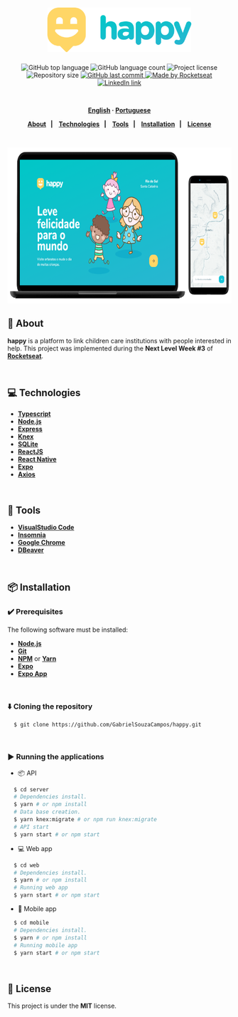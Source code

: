 <h1 align="center">
  <img alt="Happy" src=".github/logo.svg" height="100px">
</h1>
<p align="center">
  <img alt="GitHub top language" src="https://img.shields.io/github/languages/top/GabrielSouzaCampos/happy?color=15c3d6">
  <img alt="GitHub language count" src="https://img.shields.io/github/languages/count/GabrielSouzaCampos/happy?color=15c3d6">
  <img alt="Project license" src="https://img.shields.io/github/license/GabrielSouzaCampos/happy?color=15c3d6">
  <img alt="Repository size" src="https://img.shields.io/github/repo-size/GabrielSouzaCampos/happy?color=15c3d6">
  <a href="https://github.com/GabrielSouzaCampos/happy/commits/master">
    <img alt="GitHub last commit" src="https://img.shields.io/github/last-commit/GabrielSouzaCampos/happy?color=15c3d6">
  <img alt="Made by Rocketseat" src="https://img.shields.io/badge/made%20by-Rocketseat-15c3d6?style=flat">
  </a>
  <!-- <img src="https://img.shields.io/badge/happy-NLW 2.0-8257E5?logo=data:image/png;base64,iVBORw0KGgoAAAANSUhEUgAAABAAAAAQCAMAAAAoLQ9TAAAALVBMVEVHcExxWsF0XMJzXMJxWcFsUsD///9jRrzY0u6Xh9Gsn9n39fyMecy0qd2bjNJWBT0WAAAABHRSTlMA2Do606wF2QAAAGlJREFUGJVdj1cWwCAIBLEsRU3uf9xobDH8+GZwUYi8i6ucJwrxKE+7D0G9Q4vlYqtmCSjndr4CgCgzlyFgfKfKCVO0LrPKjmiqMxGXkJwNnXskqWG+1oSM+BSwD8f29YLNjvx/OQrn+g99oQSoNmt3PgAAAABJRU5ErkJggg=="> -->
 <br>
  <a href="https://www.linkedin.com/in/gabrielsouzacampos/">
       <img alt="LinkedIn link" src="https://img.shields.io/badge/-Gabriel Souza Campos-0077B5?style=flat&amp;logo=Linkedin&amp;logoColor=white" height="25px">
  </a> 
  <!-- <a href="https://insomnia.rest/run/?label=happy&amp;uri=https%3A%2F%2Fraw.githubusercontent.com%2GabrielSouzaCampos%2Fhappy%2Fmaster%2F.github%2FInsomnia.json" target="_blank"><img src="https://insomnia.rest/images/run.svg" alt="Run in Insomnia"></a> -->
</p>
<strong>
<br>
<p align="center">
    <a href="README.md">English</a>
    ·
    <a href="README-pt.md">Portuguese</a>
</p>

<p align="center">
  <a href="#bookmark-about">About</a>&nbsp;&nbsp;&nbsp;|&nbsp;&nbsp;&nbsp;
  <a href="#computer-technologies">Technologies</a>&nbsp;&nbsp;&nbsp;|&nbsp;&nbsp;&nbsp;
  <a href="#wrench-tools">Tools</a>&nbsp;&nbsp;&nbsp;|&nbsp;&nbsp;&nbsp;
  <a href="#package-installation">Installation</a>&nbsp;&nbsp;&nbsp;|&nbsp;&nbsp;&nbsp;
  <a href="#memo-license">License</a>
</p>
</strong>
<br>

<p align="center">
    <img alt="Screens" src=".github/happy-screens.png" height="350px" />
</p>

## :bookmark: About

**happy** is a platform to link children care institutions with people interested in help. This project was implemented during the **Next Level Week #3** of **[Rocketseat](https://rocketseat.com.br/)**.

<br>

## :computer: Technologies

-  **[Typescript](https://www.typescriptlang.org/)**
-  **[Node.js](https://nodejs.org/)**
-  **[Express](https://expressjs.com/)**
-  **[Knex](http://knexjs.org/)**
-  **[SQLite](https://www.sqlite.org/)**
-  **[ReactJS](https://reactjs.org/)**
-  **[React Native](http://facebook.github.io/react-native/)**
-  **[Expo](https://expo.io/)**
-  **[Axios](https://github.com/axios/axios)**

<br>

## :wrench: Tools

- **[VisualStudio Code](https://code.visualstudio.com/)**
- **[Insomnia](https://insomnia.rest/)**
- **[Google Chrome](https://www.google.com/chrome/)**
- **[DBeaver](https://dbeaver.io/)**

<br>

## :package: Installation

### :heavy_check_mark: **Prerequisites**

The following software must be installed:
  
  - **[Node.js](https://nodejs.org/en/)**
  - **[Git](https://git-scm.com/)**
  - **[NPM](https://www.npmjs.com/)** or **[Yarn](https://yarnpkg.com/)**
  - **[Expo](https://expo.io/)** 
  - **[Expo App](https://play.google.com/store/apps/details?id=host.exp.exponent)**

<br>
  
### :arrow_down: **Cloning the repository**

```sh
  $ git clone https://github.com/GabrielSouzaCampos/happy.git
```

<br>

### :arrow_forward:	**Running the applications**

- :package: API

```sh
  $ cd server
  # Dependencies install.
  $ yarn # or npm install
  # Data base creation.
  $ yarn knex:migrate # or npm run knex:migrate
  # API start
  $ yarn start # or npm start
```

- :computer: Web app

```sh
  $ cd web
  # Dependencies install.
  $ yarn # or npm install
  # Running web app
  $ yarn start # or npm start
```

- :iphone: Mobile app

```sh
  $ cd mobile
  # Dependencies install.
  $ yarn # or npm install
  # Running mobile app
  $ yarn start # or npm start
```

<br>

## :memo: License

This project is under the **MIT** license.


